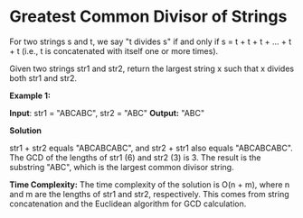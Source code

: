 # Greatest Common Divisor of Strings

For two strings s and t, we say "t divides s" if and only if s = t + t + t + ... + t + t (i.e., t is concatenated with itself one or more times).

Given two strings str1 and str2, return the largest string x such that x divides both str1 and str2.

 

__Example 1:__

__Input__: str1 = "ABCABC", str2 = "ABC"
__Output:__ "ABC"

__Solution__

str1 + str2 equals "ABCABCABC", and str2 + str1 also equals "ABCABCABC".
The GCD of the lengths of str1 (6) and str2 (3) is 3.
The result is the substring "ABC", which is the largest common divisor string.

__Time Complexity:__
The time complexity of the solution is O(n + m), where n and m are the lengths of str1 and str2, respectively. This comes from string concatenation and the Euclidean algorithm for GCD calculation.
